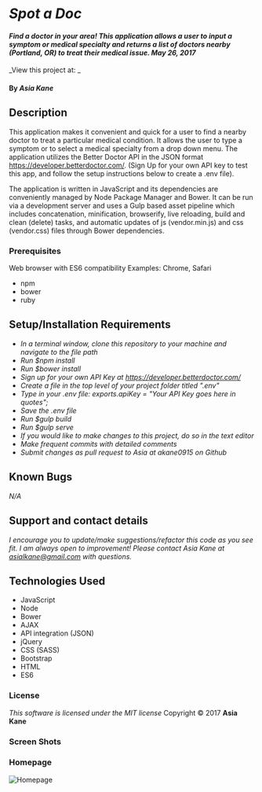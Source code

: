 # _Spot a Doc_

#### _Find a doctor in your area!  This application allows a user to input a symptom or medical specialty and returns a list of doctors nearby (Portland, OR) to treat their medical issue.  May 26, 2017_

_View this project at:             _

#### By _**Asia Kane**_

## Description

This application makes it convenient and quick for a user to find a nearby doctor to treat a particular medical condition.  It allows the user to type a symptom or to select a medical specialty from a drop down menu. The application utilizes the Better Doctor API in the JSON format https://developer.betterdoctor.com/. (Sign Up for your own API key to test this app, and follow the setup instructions below to create a .env file).  

The application is written in JavaScript and its dependencies are conveniently managed by Node Package Manager and Bower.  It can be run via a development server and uses a Gulp based asset pipeline which includes concatenation, minification, browserify, live reloading, build and clean (delete) tasks, and automatic updates of js (vendor.min.js) and css (vendor.css) files through Bower dependencies.     

### Prerequisites

Web browser with ES6 compatibility
Examples: Chrome, Safari

* npm
* bower
* ruby

## Setup/Installation Requirements
* _In a terminal window, clone this repository to your machine and navigate to the file path_
* _Run $npm install_
* _Run $bower install_
* _Sign up for your own API Key at https://developer.betterdoctor.com/_
* _Create a file in the top level of your project folder titled ".env"_
* _Type in your .env file: exports.apiKey = "Your API Key goes here in quotes";_
* _Save the .env file_
* _Run $gulp build_
* _Run $gulp serve_
* _If you would like to make changes to this project, do so in the text editor_
* _Make frequent commits with detailed comments_
* _Submit changes as pull request to Asia at akane0915 on Github_

## Known Bugs
_N/A_

## Support and contact details
_I encourage you to update/make suggestions/refactor this code as you see fit. I am always open to improvement! Please contact Asia Kane at asialkane@gmail.com with questions._

## Technologies Used
* JavaScript
* Node
* Bower
* AJAX
* API integration (JSON)
* jQuery
* CSS (SASS)
* Bootstrap
* HTML
* ES6

### License
*This software is licensed under the MIT license*
Copyright © 2017 **Asia Kane**

### Screen Shots

### Homepage
![Homepage]()
